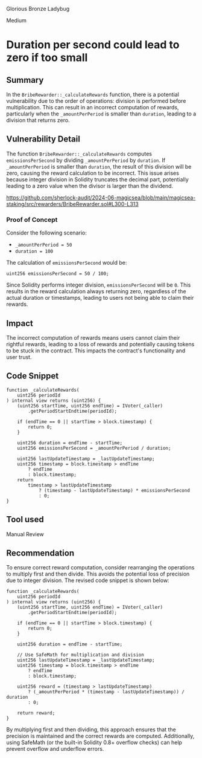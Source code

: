 Glorious Bronze Ladybug

Medium

# Duration per second could lead to zero if too small

## Summary

In the `BribeRewarder::_calculateRewards` function, there is a potential vulnerability due to the order of operations: division is performed before multiplication. This can result in an incorrect computation of rewards, particularly when the `_amountPerPeriod` is smaller than `duration`, leading to a division that returns zero.

## Vulnerability Detail

The function `BribeRewarder::_calculateRewards` computes `emissionsPerSecond` by dividing `_amountPerPeriod` by `duration`. If `_amountPerPeriod` is smaller than `duration`, the result of this division will be zero, causing the reward calculation to be incorrect. This issue arises because integer division in Solidity truncates the decimal part, potentially leading to a zero value when the divisor is larger than the dividend.

https://github.com/sherlock-audit/2024-06-magicsea/blob/main/magicsea-staking/src/rewarders/BribeRewarder.sol#L300-L313

### Proof of Concept

Consider the following scenario:

- `_amountPerPeriod = 50`
- `duration = 100`

The calculation of `emissionsPerSecond` would be:

```solidity
uint256 emissionsPerSecond = 50 / 100;
```

Since Solidity performs integer division, `emissionsPerSecond` will be `0`. This results in the reward calculation always returning zero, regardless of the actual duration or timestamps, leading to users not being able to claim their rewards.

## Impact

The incorrect computation of rewards means users cannot claim their rightful rewards, leading to a loss of rewards and potentially causing tokens to be stuck in the contract. This impacts the contract's functionality and user trust.

## Code Snippet

```solidity
function _calculateRewards(
    uint256 periodId
) internal view returns (uint256) {
    (uint256 startTime, uint256 endTime) = IVoter(_caller)
        .getPeriodStartEndtime(periodId);

    if (endTime == 0 || startTime > block.timestamp) {
        return 0;
    }

    uint256 duration = endTime - startTime;
    uint256 emissionsPerSecond = _amountPerPeriod / duration;

    uint256 lastUpdateTimestamp = _lastUpdateTimestamp;
    uint256 timestamp = block.timestamp > endTime
        ? endTime
        : block.timestamp;
    return
        timestamp > lastUpdateTimestamp
            ? (timestamp - lastUpdateTimestamp) * emissionsPerSecond
            : 0;
}
```

## Tool used

Manual Review

## Recommendation

To ensure correct reward computation, consider rearranging the operations to multiply first and then divide. This avoids the potential loss of precision due to integer division. The revised code snippet is shown below:

```solidity
function _calculateRewards(
    uint256 periodId
) internal view returns (uint256) {
    (uint256 startTime, uint256 endTime) = IVoter(_caller)
        .getPeriodStartEndtime(periodId);

    if (endTime == 0 || startTime > block.timestamp) {
        return 0;
    }

    uint256 duration = endTime - startTime;

    // Use SafeMath for multiplication and division
    uint256 lastUpdateTimestamp = _lastUpdateTimestamp;
    uint256 timestamp = block.timestamp > endTime
        ? endTime
        : block.timestamp;

    uint256 reward = (timestamp > lastUpdateTimestamp)
        ? (_amountPerPeriod * (timestamp - lastUpdateTimestamp)) / duration
        : 0;

    return reward;
}
```

By multiplying first and then dividing, this approach ensures that the precision is maintained and the correct rewards are computed. Additionally, using SafeMath (or the built-in Solidity 0.8+ overflow checks) can help prevent overflow and underflow errors.